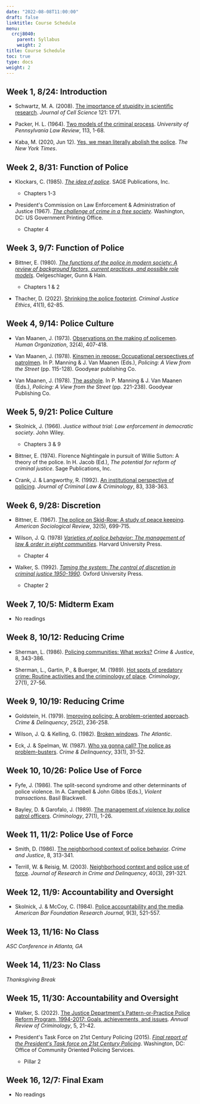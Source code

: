 ```yaml
---
date: "2022-08-08T11:00:00"
draft: false
linktitle: Course Schedule
menu:
  crcj8040:
    parent: Syllabus
    weight: 2
title: Course Schedule
toc: true
type: docs
weight: 2
---
```


## Week 1, 8/24: Introduction

* Schwartz, M. A. (2008). [The importance of stupidity in scientific research](https://jcs.biologists.org/content/joces/121/11/1771.full.pdf). *Journal of Cell Science* 121: 1771.

* Packer, H. L. (1964). [Two models of the criminal process](https://heinonline.org/HOL/P?h=hein.journals/pnlr113&i=21). *University of Pennsylvania Law Review*, 113, 1-68. 

* Kaba, M. (2020, Jun 12). [Yes, we mean literally abolish the police](https://www.nytimes.com/2020/06/12/opinion/sunday/floyd-abolish-defund-police.html). *The New York Times*.

## Week 2, 8/31: Function of Police

* Klockars, C. (1985). [*The idea of police*](https://www.ojp.gov/ncjrs/virtual-library/abstracts/idea-police). SAGE Publications, Inc.

  + Chapters 1-3
  
* President's Commission on Law Enforcement & Administration of Justice (1967). [*The challenge of crime in a free society*](https://www.ojp.gov/pdffiles1/Digitization/42NCJRS.pdf). Washington, DC: US Government Printing Office.

  + Chapter 4

## Week 3, 9/7: Function of Police

* Bittner, E. (1980). [*The functions of the police in modern society: A review of background factors, current practices, and possible role models*](https://www.ojp.gov/pdffiles1/Digitization/147822NCJRS.pdf). Oelgeschlager, Gunn & Hain.

  + Chapters 1 & 2

* Thacher, D. (2022). [Shrinking the police footprint](https://doi.org/10.1080/0731129X.2022.2062546). *Criminal Justice Ethics*, 41(1), 62-85.

## Week 4, 9/14: Police Culture

* Van Maanen, J. (1973). [Observations on the making of policemen](https://www.jstor.org/stable/44127631). *Human Organization*, 32(4), 407-418.

* Van Maanen, J. (1978). [Kinsmen in repose: Occupational perspectives of patrolmen](https://www.ojp.gov/ncjrs/virtual-library/abstracts/kinsmen-repose-occupational-perspectives-patrolmen-police-and). In P. Manning & J. Van Maanen (Eds.), *Policing: A View from the Street* (pp. 115-128). Goodyear publishing Co. 

* Van Maanen, J. (1978). [The asshole](http://ww.jthomasniu.org/class/377a/Readings/vanmaanen-1978.pdf). In P. Manning & J. Van Maanen (Eds.), *Policing: A View from the Street* (pp. 221-238). Goodyear Publishing Co.

## Week 5, 9/21: Police Culture

* Skolnick, J. (1966). *Justice without trial: Law enforcement in democratic society*. John Wiley.

  + Chapters 3 & 9

* Bittner, E. (1974). Florence Nightingale in pursuit of Willie Sutton: A theory of the police. In H. Jacob (Ed.), *The potential for reform of criminal justice*. Sage Publications, Inc.
  
* Crank, J. & Langworthy, R. (1992). [An institutional perspective of policing](https://heinonline.org/HOL/P?h=hein.journals/jclc83&i=348). *Journal of Criminal Law & Criminology*, 83, 338-363.

## Week 6, 9/28: Discretion

* Bittner, E. (1967). [The police on Skid-Row: A study of peace keeping](http://www.jstor.org/stable/2092019). *American Sociological Review*, 32(5), 699-715.

* Wilson, J. Q. (1978) [*Varieties of police behavior: The management of law & order in eight communities*](https://www.ojp.gov/ncjrs/virtual-library/abstracts/varieties-police-behavior-management-law-and-order-eight). Harvard University Press.

  + Chapter 4

* Walker, S. (1992). [*Taming the system: The control of discretion in criminal justice 1950-1990*](https://www.ojp.gov/ncjrs/virtual-library/abstracts/taming-system-control-discretion-criminal-justice-1950-1990). Oxford University Press. 

  + Chapter 2

## Week 7, 10/5: Midterm Exam

* No readings

## Week 8, 10/12: Reducing Crime

* Sherman, L. (1986). [Policing communities: What works?](https://www.journals.uchicago.edu/doi/epdf/10.1086/449127) *Crime & Justice*, 8, 343-386.

* Sherman, L., Gartin, P., & Buerger, M. (1989). [Hot spots of predatory crime: Routine activities and the criminology of place](https://doi.org/10.1111/j.1745-9125.1989.tb00862.x). *Criminology*, 27(1), 27-56.

## Week 9, 10/19: Reducing Crime

* Goldstein, H. (1979). [Improving policing: A problem-oriented approach](https://doi.org/10.1177%2F001112877902500207). *Crime & Delinquency*, 25(2), 236-258.

* Wilson, J. Q. & Kelling, G. (1982). [Broken windows](https://www.theatlantic.com/magazine/archive/1982/03/broken-windows/304465/). *The Atlantic*. 

* Eck, J. & Spelman, W. (1987). [Who ya gonna call? The police as problem-busters](https://doi.org/10.1177%2F0011128787033001003). *Crime & Delinquency*, 33(1), 31-52.

## Week 10, 10/26: Police Use of Force

* Fyfe, J. (1986). The split-second syndrome and other determinants of police violence. In A. Campbell & John Gibbs (Eds.), *Violent transactions*. Basil Blackwell. 

* Bayley, D. & Garofalo, J. (1989). [The management of violence by police patrol officers](https://doi.org/10.1111/j.1745-9125.1989.tb00861.x). *Criminology*, 27(1), 1-26.

## Week 11, 11/2: Police Use of Force

* Smith, D. (1986). [The neighborhood context of police behavior](https://www.journals.uchicago.edu/doi/epdf/10.1086/449126). *Crime and Justice*, 8, 313-341.

* Terrill, W. & Reisig, M. (2003). [Neighborhood context and police use of force](https://doi.org/10.1177%2F0022427803253800). *Journal of Research in Crime and Delinquency*, 40(3), 291-321.

## Week 12, 11/9: Accountability and Oversight

* Skolnick, J. & McCoy, C. (1984). [Police accountability and the media](https://www.jstor.org/stable/pdf/828317.pdf). *American Bar Foundation Research Journal*, 9(3), 521-557.

## Week 13, 11/16: No Class

*ASC Conference in Atlanta, GA*

## Week 14, 11/23: No Class

*Thanksgiving Break*

## Week 15, 11/30: Accountability and Oversight

* Walker, S. (2022). [The Justice Department's Pattern-or-Practice Police Reform Program, 1994-2017: Goals, achievements, and issues](https://www.annualreviews.org/doi/full/10.1146/annurev-criminol-030920-102432). *Annual Review of Criminology*, 5, 21-42.

* President's Task Force on 21st Century Policing (2015). [*Final report of the President's Task force on 21st Century Policing*](https://cops.usdoj.gov/pdf/taskforce/taskforce_finalreport.pdf). Washington, DC: Office of Community Oriented Policing Services.

  + Pillar 2

## Week 16, 12/7: Final Exam

* No readings
